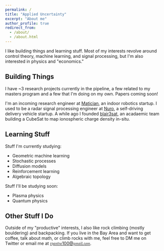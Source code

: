 ```yaml
---
permalink: /
title: "Applied Uncertainty"
excerpt: "About me"
author_profile: true
redirect_from: 
  - /about/
  - /about.html
---
```


I like building things and learning stuff. Most of my interests revolve around control theory, machine learning, and signal processing, but I'm also interested in physics and "economics."

## Building Things

I have ~3 research projects currently in the pipeline, a few related to my masters program and a few that I'm doing on my own. Papers coming soon!

I'm an incoming research engineer at [Matician](https://matician.com/), an indoor robotics startup. I used to be a radar signal processing engineer at [Nuro](https://nuro.ai/), a self-driving delivery vehicle startup. A while ago I founded [blair3sat](https://www.blair3sat.com/), an acadaemic team building a CubeSat to map ionospheric charge density in-situ.

## Learning Stuff

Stuff I'm currently studying:
 * Geometric machine learning
 * Stochastic processes
 * Diffusion models
 * Reinforcement learning
 * Algebraic topology

Stuff I'll be studying soon:
 * Plasma physics
 * Quantum physics

## Other Stuff I Do

Outside of my "productive" interests, I also like rock climbing (mostly bouldering) and backpacking. If you live in the Bay Area and want to get coffee, talk about math, or climb rocks with me, feel free to DM me on Twitter or email me at 𝔯𝔶𝔞𝔫𝔱𝔰𝔢100@𝔤𝔪𝔞𝔦𝔩.𝔠𝔬𝔪.
